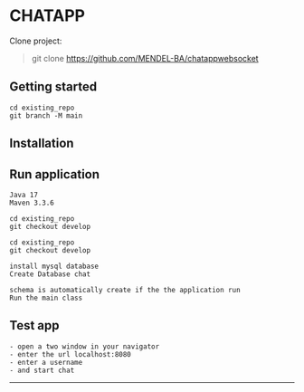# CHATAPP
Clone project:

> git clone https://github.com/MENDEL-BA/chatappwebsocket

## Getting started

```
cd existing_repo
git branch -M main
```

## Installation
## Run application
```
Java 17
Maven 3.3.6

cd existing_repo
git checkout develop

cd existing_repo
git checkout develop

install mysql database
Create Database chat

schema is automatically create if the the application run 
Run the main class
```
## Test app
```
- open a two window in your navigator
- enter the url localhost:8080
- enter a username
- and start chat
```
***
